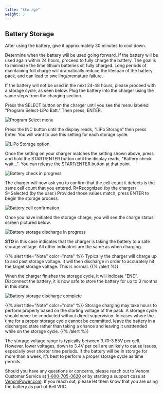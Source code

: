 ```yaml
---
title: "Storage"
weight: 3
---
```


## Battery Storage

After using the battery, give it approximately 30 minutes to cool down.

Determine when the battery will be used going forward. If the battery will be used
again within 24 hours, proceed to fully charge the battery.
The goal is to minimize the time lithium batteries sit fully charged.
Long periods of maintaining full charge will dramatically reduce the lifespan
of the battery pack, and can lead to swelling/premature failure.

If the battery will not be used in the next 24-48 hours, please proceed with a
storage cycle, as seen below. Plug the battery into the charger using the same
steps from the charging section.

Press the SELECT button on the charger until you see the menu labeled
"Program Select-LiPo Batt." Then press, ENTER.

![Program Select menu](image.png)

Press the INC button until the display reads, "LiPo Storage" then press Enter.
You will want to use this setting for each storage cycle.

![LiPo Storage option](image1.png)

Once the setting on your charger matches the setting shown above,
press and hold the START/ENTER button until the display reads,
"Battery check wait…". You can release the START/ENTER button at that point.

![Battery check in progress](image21.jpg)

The charger will now ask you to confirm that the cell count it detects is the
same cell count that you entered.
R=Recognized (by the charger) S=Selected (by the user.)
Provided those values match, press ENTER to begin the storage process.

![Battery cell confirmation](image19.jpg)

Once you have initiated the storage charge, you will see the
charge status screen pictured below.

![Battery storage discharge in progress](battery_storage.jpeg)

**STO** in this case indicates that the charger is taking the battery
to a safe storage voltage. All other indicators are the same as when charging.

{{% alert title="Note" color="note" %}}
Typically the charger will charge up to and past storage voltage.
It will then discharge in order to accurately hit the target storage voltage.
This is normal.
{{% /alert %}}

When the charger finishes the storage cycle, it will indicate "END".
Disconnect the battery, it is now safe to store the battery for up
to 3 months in this state.

![Battery storage discharge complete](battery_end.jpeg)

{{% alert title="Note" color="note" %}}
Storage charging may take hours to perform properly based on the
starting voltage of the pack. A storage cycle should never be conducted
without direct supervision. In cases where the time for a proper storage
cycle cannot be committed, leave the battery in a discharged state rather
than taking a chance and leaving it unattended while on the storage cycle.
{{% /alert %}}

The storage voltage range is typically between 3.70-3.85V per cell.
However, lower voltages, down to 3.4V per cell are unlikely to cause issues,
especially over shorter time periods. If the battery will be in storage for more
than a week, it’s best to perform a proper storage cycle as time permits.

Should you have any questions or concerns, please reach out to Venom Customer Service
at [1-800-705-0620](tel:1-800-705-0620) or by starting a support case at
[VenomPower.com](https://www.venompower.com/).
If you reach out, please let them know that you are using the battery as
part of Bell VRC.
